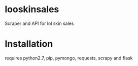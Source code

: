 # looskinsales
Scraper and API for lol skin sales

# Installation
requires python2.7, pip, pymongo, requests, scrapy and flask

